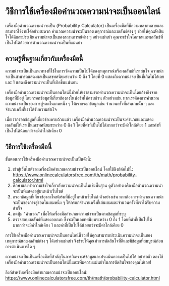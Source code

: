 วิธีการใช้เครื่องมือคำนวณความน่าจะเป็นออนไลน์
=============================================

เครื่องมือคำนวณความน่าจะเป็น (Probability Calculator) เป็นเครื่องมือที่มีความหลากหลายและสามารถใช้งานได้อย่างสะดวก คำนวณความน่าจะเป็นของเหตุการณ์และผลลัพธ์ต่าง ๆ ช่วยให้คุณตัดสินใจได้ดีและประเมินความน่าจะเป็นของสถานการณ์ต่าง ๆ อย่างแม่นยำ คุณจะเข้าใจโอกาสและผลลัพธ์ที่เป็นไปได้ด้วยการคำนวณความน่าจะเป็นที่แม่นยำ

ความรู้พื้นฐานเกี่ยวกับเครื่องมือนี้
------------------------------------

ความน่าจะเป็นเป็นแนวทางที่ใช้ในการวัดความเป็นไปได้ของเหตุการณ์หรือผลลัพธ์ที่เราสนใจ ความน่าจะเป็นสามารถแสดงผลเป็นเลขทศนิยมระหว่าง 0 ถึง 1 โดยที่ 0 แสดงถึงความน่าจะเป็นที่เกิดไม่ได้เลยและ 1 แสดงถึงความน่าจะเป็นที่เกิดขึ้นแน่นอน

เครื่องมือคำนวณความน่าจะเป็นออนไลน์นี้ช่วยให้เราสามารถคำนวณความน่าจะเป็นโดยอ้างอิงจากข้อมูลที่มีอยู่ โดยกรอกข้อมูลที่เกี่ยวข้องลงในฟอร์มให้ครบถ้วน ตัวอย่างเช่น หากเราต้องการคำนวณความน่าจะเป็นของการสู่รอดในเกมหนึ่ง ๆ ให้เรากรอกข้อมูลเช่น จำนวนครั้งที่เล่นเกมนั้น ๆ และจำนวนครั้งที่เราได้รับความสำเร็จ

เมื่อเรากรอกข้อมูลที่เกี่ยวข้องครบถ้วนแล้ว เครื่องมือคำนวณความน่าจะเป็นจะคำนวณและแสดงผลลัพธ์ให้เราเป็นเลขทศนิยมระหว่าง 0 ถึง 1 โดยที่ค่าที่เป็นไปได้มากกว่าจะมีค่าใกล้เคียง 1 และค่าที่เป็นไปได้น้อยกว่าจะมีค่าใกล้เคียง 0

วิธีการใช้เครื่องมือนี้
-----------------------

ขั้นตอนการใช้เครื่องมือคำนวณความน่าจะเป็นเป็นดังนี้:

1. เข้าสู่เว็บไซต์ของเครื่องมือคำนวณความน่าจะเป็นออนไลน์ โดยใช้ลิงก์ต่อไปนี้: <https://www.onlinecalculatorsfree.com/th/math/probability-calculator.html>
2. ศึกษาและทำความเข้าใจเกี่ยวกับความน่าจะเป็นในเชิงพื้นฐาน ดูตัวอย่างเครื่องมือคำนวณความน่าจะเป็นที่แสดงอยู่บนหน้าเว็บไซต์
3. กรอกข้อมูลที่เกี่ยวข้องลงในฟอร์มที่มีอยู่ในหน้าเว็บไซต์ ตัวอย่างเช่น หากต้องการคำนวณความน่าจะเป็นของการสู่รอดในเกมหนึ่ง ๆ ให้กรอกจำนวนครั้งที่เล่นเกมและจำนวนครั้งที่เราได้รับความสำเร็จ
4. กดปุ่ม "คำนวณ" เพื่อให้เครื่องมือคำนวณความน่าจะเป็นตามข้อมูลที่ระบุ
5. ตรวจสอบผลลัพธ์ที่แสดงออกมา ซึ่งจะเป็นเลขทศนิยมระหว่าง 0 ถึง 1 โดยที่ค่าที่เป็นไปได้มากกว่าจะมีค่าใกล้เคียง 1 และค่าที่เป็นไปได้น้อยกว่าจะมีค่าใกล้เคียง 0

การใช้เครื่องมือคำนวณความน่าจะเป็นออนไลน์นี้ช่วยให้คุณสามารถประเมินความน่าจะเป็นของเหตุการณ์และผลลัพธ์ต่าง ๆ ได้อย่างแม่นยำ จึงช่วยให้คุณทำการตัดสินใจที่ดีและมีข้อมูลที่สมบูรณ์ก่อนการดำเนินการใด ๆ

ความน่าจะเป็นเป็นเครื่องมือที่สำคัญในการวิเคราะห์ข้อมูลและประเมินความเป็นไปได้ อย่ารอช้า ลองใช้เครื่องมือคำนวณความน่าจะเป็นออนไลน์นี้และเพิ่มความแม่นยำในการตัดสินใจของคุณได้เลย!

ลิงก์สำหรับเครื่องมือคำนวณความน่าจะเป็นออนไลน์: <https://www.onlinecalculatorsfree.com/th/math/probability-calculator.html>